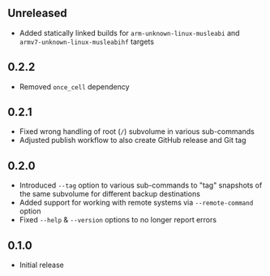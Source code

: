 Unreleased
----------
- Added statically linked builds for `arm-unknown-linux-musleabi` and
  `armv7-unknown-linux-musleabihf` targets


0.2.2
-----
- Removed `once_cell` dependency


0.2.1
-----
- Fixed wrong handling of root (`/`) subvolume in various sub-commands
- Adjusted publish workflow to also create GitHub release and Git tag


0.2.0
-----
- Introduced `--tag` option to various sub-commands to "tag" snapshots
  of the same subvolume for different backup destinations
- Added support for working with remote systems via `--remote-command`
  option
- Fixed `--help` & `--version` options to no longer report errors


0.1.0
-----
- Initial release

